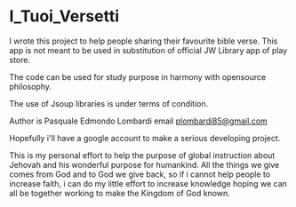 # I_Tuoi_Versetti

I wrote this project to help people sharing their favourite bible verse. 
This app is not meant to be used in substitution of official JW Library app of play store. 

The code can be used for study purpose in harmony with opensource philosophy.

The use of Jsoup libraries is under terms of condition.

Author is Pasquale Edmondo Lombardi email plombardi85@gmail.com

Hopefully i'll have a google account to make a serious developing project.

This is my personal effort to help the purpose of global instruction about Jehovah and his wonderful purpose for humankind.
All the things we give comes from God and to God we give back, so if i cannot help people to increase faith, i can
do my little effort to increase knowledge hoping we can all be together working to make the Kingdom of God known.
